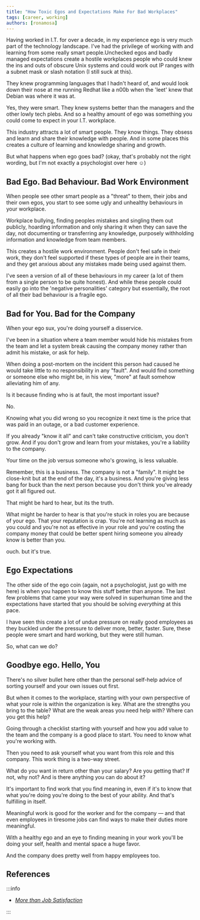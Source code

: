 ```yaml
---
title: "How Toxic Egos and Expectations Make For Bad Workplaces"
tags: [career, working]
authors: [ronamosa]
---
```


Having worked in I.T. for over a decade, in my experience ego is very much part of the technology landscape. I've had the privilege of working with and learning from some really smart people.Unchecked egos and badly managed expectations create a hostile workplaces people who could knew the ins and outs of obscure Unix systems and could work out IP ranges with a subnet mask or slash notation (I still suck at this).

<!--truncate-->

They knew programming languages that I hadn't heard of, and would look down their nose at me running Redhat like a n00b when the 'leet' knew that Debian was where it was at.

Yes, they were smart. They knew systems better than the managers and the other lowly tech plebs. And so a healthy amount of ego was something you could come to expect in your I.T. workplace.

This industry attracts a lot of smart people. They know things. They obsess and learn and share their knowledge with people. And in some places this creates a culture of learning and knowledge sharing and growth.

But what happens when ego goes bad? (okay, that's probably not the right wording, but I'm not exactly a psychologist over here &#9786;)

## Bad Ego. Bad Behaviour. Bad Work Environment

When people see other smart people as a "threat" to them, their jobs and their own egos, you start to see some ugly and unhealthy behaviours in your workplace.

Workplace bullying, finding peoples mistakes and singling them out publicly, hoarding information and only sharing it when they can save the day, not documenting or transferring any knowledge, purposely withholding information and knowledge from team members.

This creates a hostile work environment. People don't feel safe in their work, they don't feel supported if these types of people are in their teams, and they get anxious about any mistakes made being used against them.

I've seen a version of all of these behaviours in my career (a lot of them from a single person to be quite honest). And while these people could easily go into the 'negative personalities' category but essentially, the root of all their bad behaviour is a fragile ego.

## Bad for You. Bad for the Company

When your ego sux, you're doing yourself a disservice.

I've been in a situation where a team member would hide his mistakes from the team and let a system break causing the company money rather than admit his mistake, or ask for help.

When doing a post-mortem on the incident this person had caused he would take little to no responsibility in any "fault". And would find something or someone else who might be, in his view, "more" at fault somehow alleviating him of any.

Is it because finding who is at fault, the most important issue?

No.

Knowing what you did wrong so you recognize it next time is the price that was paid in an outage, or a bad customer experience.

If you already "know it all" and can't take constructive criticism, you don't grow. And if you don't grow and learn from your mistakes, you're a liability to the company.

Your time on the job versus someone who's growing, is less valuable.

Remember, this is a business. The company is not a "family". It might be close-knit but at the end of the day, it's a business. And you're giving less bang for buck than the next person because you don't think you've already got it all figured out.

That might be hard to hear, but its the truth.

What might be harder to hear is that you're stuck in roles you are because of your ego. That your reputation is crap. You're not learning as much as you could and you're not as effective in your role and you're costing the company money that could be better spent hiring someone you already know is better than you.

ouch. but it's true.

## Ego Expectations

The other side of the ego coin (again, not a psychologist, just go with me here) is when you happen to know this stuff better than anyone. The last few problems that came your way were solved in superhuman time and the expectations have started that you should be solving _everything_ at this pace.

I have seen this create a lot of undue pressure on really good employees as they buckled under the pressure to deliver more, better, faster. Sure, these people were smart and hard working, but they were still human.

So, what can we do?

## Goodbye ego. Hello, You

There's no silver bullet here other than the personal self-help advice of sorting yourself and your own issues out first.

But when it comes to the workplace, starting with your own perspective of what your role is within the organization is key. What are the strengths you bring to the table? What are the weak areas you need help with? Where can you get this help?

Going through a checklist starting with yourself and how you add value to the team and the company is a good place to start. You need to know what you're working with.

Then you need to ask yourself what you want from this role and this company. This work thing is a two-way street.

What do you want in return other than your salary?
Are you getting that?
If not, why not?
And is there anything you can do about it?

It's important to find work that you find meaning in, even if it's to know that what you're doing you're doing to the best of your ability. And that's fulfilling in itself.

Meaningful work is good for the worker and for the company — and that even employees in tiresome jobs can find ways to make their duties more meaningful.

With a healthy ego and an eye to finding meaning in your work you'll be doing your self, health and mental space a huge favor.

And the company does pretty well from happy employees too.

## References

:::info

- _[More than Job Satisfaction](http://www.apa.org/monitor/2013/12/job-satisfaction.aspx)_

:::
